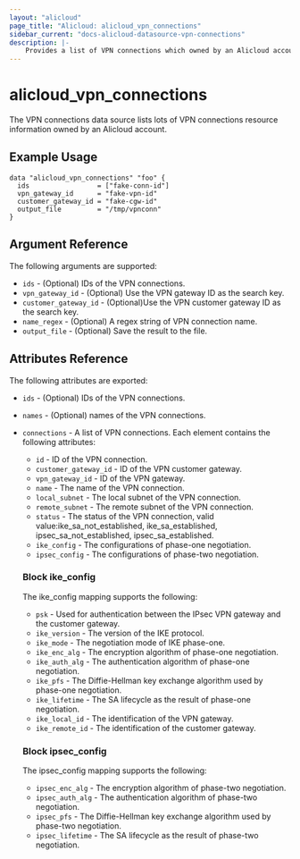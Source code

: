```yaml
---
layout: "alicloud"
page_title: "Alicloud: alicloud_vpn_connections"
sidebar_current: "docs-alicloud-datasource-vpn-connections"
description: |-
    Provides a list of VPN connections which owned by an Alicloud account.
---
```


# alicloud\_vpn_connections

The VPN connections data source lists lots of VPN connections resource information owned by an Alicloud account.

## Example Usage

```
data "alicloud_vpn_connections" "foo" {
  ids                 = ["fake-conn-id"]
  vpn_gateway_id      = "fake-vpn-id"
  customer_gateway_id = "fake-cgw-id"
  output_file         = "/tmp/vpnconn"
}

```

## Argument Reference

The following arguments are supported:

* `ids` - (Optional) IDs of the VPN connections.
* `vpn_gateway_id` - (Optional) Use the VPN gateway ID as the search key.
* `customer_gateway_id` - (Optional)Use the VPN customer gateway ID as the search key.
* `name_regex` - (Optional) A regex string of VPN connection name.
* `output_file` - (Optional) Save the result to the file.

## Attributes Reference

The following attributes are exported:

* `ids` - (Optional) IDs of the VPN connections.
* `names` - (Optional) names of the VPN connections.
* `connections` - A list of VPN connections. Each element contains the following attributes:
  * `id` - ID of the VPN connection.
  * `customer_gateway_id` - ID of the VPN customer gateway.
  * `vpn_gateway_id` - ID of the VPN gateway.
  * `name` - The name of the VPN connection.
  * `local_subnet` - The local subnet of the VPN connection.
  * `remote_subnet` - The remote subnet of the VPN connection.
  * `status` - The status of the VPN connection, valid value:ike_sa_not_established, ike_sa_established, ipsec_sa_not_established, ipsec_sa_established.
  * `ike_config` - The configurations of phase-one negotiation.
  * `ipsec_config` - The configurations of phase-two negotiation.

  ### Block ike_config

  The ike_config mapping supports the following:

  * `psk` - Used for authentication between the IPsec VPN gateway and the customer gateway.
  * `ike_version` - The version of the IKE protocol. 
  * `ike_mode` - The negotiation mode of IKE phase-one. 
  * `ike_enc_alg` - The encryption algorithm of phase-one negotiation. 
  * `ike_auth_alg` - The authentication algorithm of phase-one negotiation. 
  * `ike_pfs` - The Diffie-Hellman key exchange algorithm used by phase-one negotiation. 
  * `ike_lifetime` - The SA lifecycle as the result of phase-one negotiation. 
  * `ike_local_id` - The identification of the VPN gateway.
  * `ike_remote_id` - The identification of the customer gateway.

  ### Block ipsec_config

  The ipsec_config mapping supports the following:

  * `ipsec_enc_alg` - The encryption algorithm of phase-two negotiation. 
  * `ipsec_auth_alg` - The authentication algorithm of phase-two negotiation. 
  * `ipsec_pfs` - The Diffie-Hellman key exchange algorithm used by phase-two negotiation. 
  * `ipsec_lifetime` - The SA lifecycle as the result of phase-two negotiation. 

